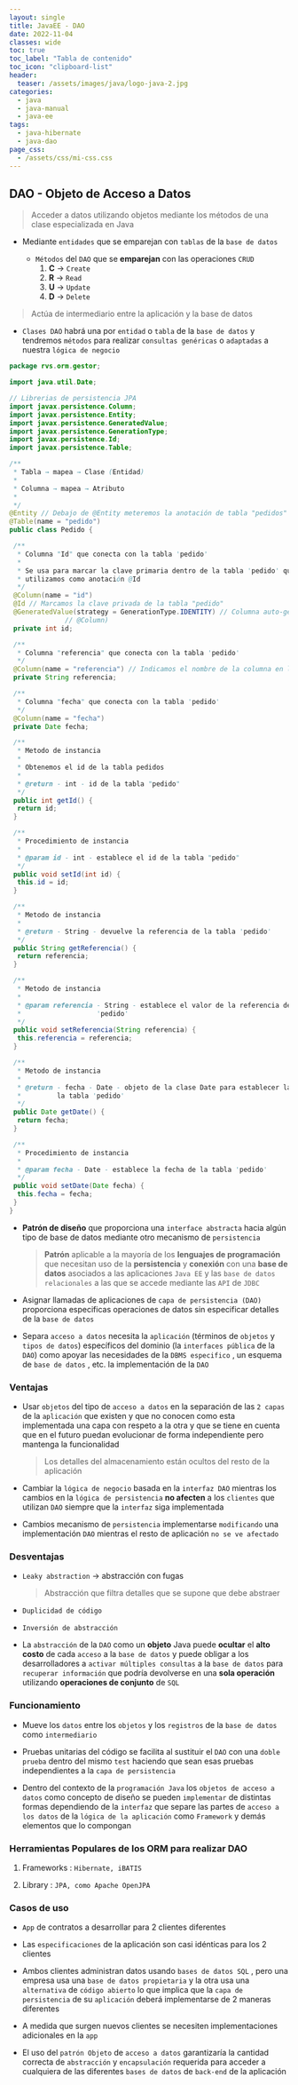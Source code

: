 ```yaml
---
layout: single
title: JavaEE - DAO
date: 2022-11-04
classes: wide
toc: true
toc_label: "Tabla de contenido"
toc_icon: "clipboard-list"
header:
  teaser: /assets/images/java/logo-java-2.jpg
categories:
  - java
  - java-manual
  - java-ee
tags:
  - java-hibernate 
  - java-dao 
page_css: 
  - /assets/css/mi-css.css
---
```


## DAO - Objeto de Acceso a Datos

> Acceder a datos utilizando objetos mediante los métodos de una clase especializada en Java

* Mediante ``entidades`` que se emparejan con ``tablas`` de la ``base de datos``

  * ``Métodos`` del ``DAO`` que se **emparejan** con las operaciones ``CRUD``
    1. **C** → ``Create``
    2. **R** → ``Read``
    3. **U** → ``Update``
    4. **D** → ``Delete``

> Actúa de intermediario entre la aplicación y la base de datos

* ``Clases DAO`` habrá una por ``entidad`` o ``tabla`` de la ``base de datos`` y tendremos ``métodos`` para realizar ``consultas genéricas`` o ``adaptadas`` a nuestra ``lógica de negocio``

```java
package rvs.orm.gestor;

import java.util.Date;

// Librerias de persistencia JPA
import javax.persistence.Column;
import javax.persistence.Entity;
import javax.persistence.GeneratedValue;
import javax.persistence.GenerationType;
import javax.persistence.Id;
import javax.persistence.Table;

/**
 * Tabla → mapea → Clase (Entidad)
 * 
 * Columna → mapea → Atributo
 * 
 */
@Entity // Debajo de @Entity meteremos la anotación de tabla "pedidos"
@Table(name = "pedido")
public class Pedido {

 /**
  * Columna "Id" que conecta con la tabla 'pedido'
  * 
  * Se usa para marcar la clave primaria dentro de la tabla 'pedido' que
  * utilizamos como anotación @Id
  */
 @Column(name = "id")
 @Id // Marcamos la clave privada de la tabla "pedido"
 @GeneratedValue(strategy = GenerationType.IDENTITY) // Columna auto-generadora (Se usa para evitar tener que poner
              // @Column)
 private int id;

 /**
  * Columna "referencia" que conecta con la tabla 'pedido'
  */
 @Column(name = "referencia") // Indicamos el nombre de la columna en la tabla @Column
 private String referencia;

 /**
  * Columna "fecha" que conecta con la tabla 'pedido'
  */
 @Column(name = "fecha")
 private Date fecha;

 /**
  * Metodo de instancia
  * 
  * Obtenemos el id de la tabla pedidos
  * 
  * @return - int - id de la tabla "pedido"
  */
 public int getId() {
  return id;
 }

 /**
  * Procedimiento de instancia
  * 
  * @param id - int - establece el id de la tabla "pedido"
  */
 public void setId(int id) {
  this.id = id;
 }

 /**
  * Metodo de instancia
  * 
  * @return - String - devuelve la referencia de la tabla 'pedido'
  */
 public String getReferencia() {
  return referencia;
 }

 /**
  * Metodo de instancia
  * 
  * @param referencia - String - establece el valor de la referencia de la tabla
  *                   'pedido'
  */
 public void setReferencia(String referencia) {
  this.referencia = referencia;
 }

 /**
  * Metodo de instancia
  * 
  * @return - fecha - Date - objeto de la clase Date para establecer la fecha de
  *         la tabla 'pedido'
  */
 public Date getDate() {
  return fecha;
 }

 /**
  * Procedimiento de instancia
  * 
  * @param fecha - Date - establece la fecha de la tabla 'pedido'
  */
 public void setDate(Date fecha) {
  this.fecha = fecha;
 }
}
```

* **Patrón  de diseño** que proporciona una ``interface abstracta`` hacia algún tipo de base de datos mediante otro mecanismo de ``persistencia``

  > **Patrón** aplicable a la mayoría de los **lenguajes de programación** que necesitan uso de la **persistencia** y **conexión** con una **base de datos** asociados a las aplicaciones ``Java EE`` y las ``base de datos relacionales`` a las que se accede mediante las ``API`` de ``JDBC``

* Asignar llamadas de aplicaciones de ``capa de persistencia (DAO)`` proporciona especificas operaciones de datos sin especificar detalles de la ``base de datos``

* Separa ``acceso a datos`` necesita la ``aplicación`` (términos de ``objetos`` y ``tipos de datos``) específicos del dominio (la ``interfaces pública`` de la ``DAO``)
como apoyar las necesidades de la ``DBMS especifico`` , un esquema de ``base de datos`` , etc. la implementación de la ``DAO``

### Ventajas

* Usar ``objetos`` del tipo de ``acceso a datos`` en la separación de las ``2 capas`` de la ``aplicación`` que existen y que no conocen como esta implementada una capa con respeto a la otra y que se tiene en cuenta que en el futuro puedan evolucionar de forma independiente pero mantenga la funcionalidad

  > Los detalles del almacenamiento están ocultos del resto de la aplicación

* Cambiar la ``lógica de negocio`` basada en la ``interfaz DAO`` mientras los cambios en la ``lógica de persistencia`` **no afecten** a los ``clientes`` que utilizan ``DAO`` siempre que la ``interfaz`` siga implementada

* Cambios mecanismo de ``persistencia`` implementarse ``modificando`` una implementación ``DAO`` mientras el resto de aplicación ``no se ve afectado``

### Desventajas

* ``Leaky abstraction`` → abstracción con fugas
  > Abstracción que filtra detalles que se supone que debe abstraer

* ``Duplicidad de código``

* ``Inversión de abstracción``

* La ``abstracción`` de la ``DAO`` como un **objeto** Java puede **ocultar** el **alto costo** de cada ``acceso`` a la ``base de datos`` y puede obligar a los desarrolladores a ``activar múltiples consultas`` a la ``base de datos`` para ``recuperar información`` que podría devolverse en una **sola operación** utilizando **operaciones de conjunto** de ``SQL``

### Funcionamiento

* Mueve los ``datos`` entre los ``objetos`` y los ``registros`` de la ``base de datos`` como ``intermediario``

* Pruebas unitarias del código se facilita al sustituir el ``DAO`` con una ``doble prueba`` dentro del mismo ``test`` haciendo que sean esas pruebas independientes a la ``capa de persistencia``

* Dentro del contexto de la ``programación Java`` los ``objetos de acceso a datos`` como concepto de diseño se pueden ``implementar`` de distintas formas dependiendo de la ``interfaz`` que separe las partes de ``acceso a los datos`` de la ``lógica de la aplicación`` como ``Framework`` y demás elementos que lo compongan

### Herramientas Populares de los ORM para realizar DAO

1. Frameworks : ``Hibernate, iBATIS``

2. Library : ``JPA, como Apache OpenJPA``

### Casos de uso

* ``App`` de contratos a desarrollar para 2 clientes diferentes

* Las ``especificaciones`` de la aplicación son casi idénticas para los 2 clientes

* Ambos clientes administran datos usando ``bases de datos SQL`` , pero una empresa usa una ``base de datos propietaria`` y la otra usa una ``alternativa`` de ``código abierto`` lo que implica que la ``capa de persistencia`` de su ``aplicación`` deberá implementarse de 2 maneras diferentes

* A medida que surgen nuevos clientes se necesiten implementaciones adicionales en la ``app``

* El uso del ``patrón Objeto`` de ``acceso a datos`` garantizaría la cantidad correcta de ``abstracción`` y ``encapsulación`` requerida para acceder a cualquiera de las diferentes ``bases de datos`` de ``back-end`` de la aplicación
